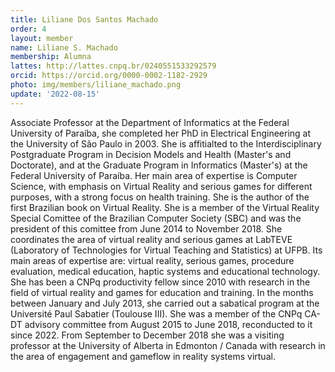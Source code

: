 ```yaml
---
title: Liliane Dos Santos Machado
order: 4
layout: member
name: Liliane S. Machado
membership: Alumna
lattes: http://lattes.cnpq.br/0240551533292579
orcid: https://orcid.org/0000-0002-1182-2929
photo: img/members/liliane_machado.png
update: '2022-08-15'
---
```


Associate Professor at the Department of Informatics at the Federal University of Paraíba, she completed her PhD in Electrical Engineering at the University of São Paulo in 2003. She is affitialted to the Interdisciplinary Postgraduate Program in Decision Models and Health (Master's and Doctorate), and at the Graduate Program in Informatics (Master's) at the Federal University of Paraíba. Her main area of expertise is Computer Science, with emphasis on Virtual Reality and serious games for different purposes, with a strong focus on health training. She is the author of the first Brazilian book on Virtual Reality. She is a member of the Virtual Reality Special Comittee of the Brazilian Computer Society (SBC) and was the president of this comittee from June 2014 to November 2018. She coordinates the area of ​​virtual reality and serious games at LabTEVE (Laboratory of Technologies for Virtual Teaching and Statistics) at UFPB. Its main areas of expertise are: virtual reality, serious games, procedure evaluation, medical education, haptic systems and educational technology. She has been a CNPq productivity fellow since 2010 with research in the field of virtual reality and games for education and training. In the months between January and July 2013, she carried out a sabatical program at the Université Paul Sabatier (Toulouse III). She was a member of the CNPq CA-DT advisory committee from August 2015 to June 2018, reconducted to it since 2022. From September to December 2018 she was a visiting professor at the University of Alberta in Edmonton / Canada with research in the area of ​​engagement and gameflow in reality systems virtual.
